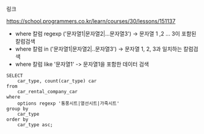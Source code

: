 링크

https://school.programmers.co.kr/learn/courses/30/lessons/151137

* where 칼럼 regexp ('문자열1|문자열2|...문자열3') -> 문자열 1 ,2 ... 3이 포함된 칼럼검색
* where 칼럼 in ('문자열1|문자열2|..문자열3') -> 문자열 1, 2, 3과 일치하는 칼럼검색
* where 칼럼 like '문자열1' -> 문자열1을 포함한 데이터 검색

```mysql
SELECT
    car_type, count(car_type) car
from
    car_rental_company_car
where
    options regexp '통풍시트|열선시트|가죽시트'
group by
    car_type
order by
    car_type asc;
```